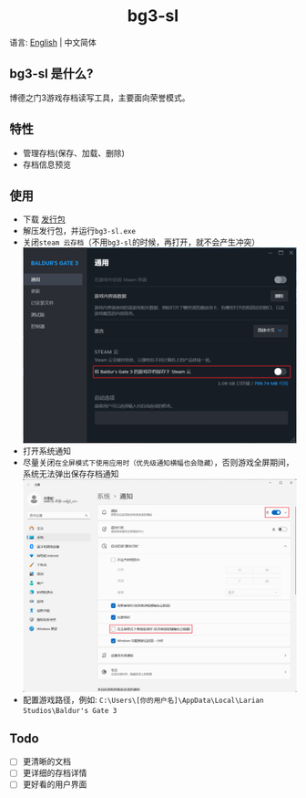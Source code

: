 <h1 align="center">bg3-sl</h1>

语言: [English](README.md) | 中文简体

## bg3-sl 是什么?

博德之门3游戏存档读写工具，主要面向荣誉模式。

## 特性

- 管理存档(保存、加载、删除)
- 存档信息预览

## 使用

- 下载 [发行包](https://github.com/tony709394/bg3-sl/releases)
- 解压发行包，并运行`bg3-sl.exe`
- 关闭`steam 云存档`（不用`bg3-sl`的时候，再打开，就不会产生冲突）
  ![](/docs/steam_cloud.png)
- 打开系统通知
- 尽量关闭`在全屏模式下使用应用时（优先级通知横幅也会隐藏）`，否则游戏全屏期间，系统无法弹出保存存档通知
![](/docs/notification_settings.png)
- 配置游戏路径，例如: `C:\Users\[你的用户名]\AppData\Local\Larian Studios\Baldur's Gate 3`

## Todo
- [ ] 更清晰的文档
- [ ] 更详细的存档详情
- [ ] 更好看的用户界面
